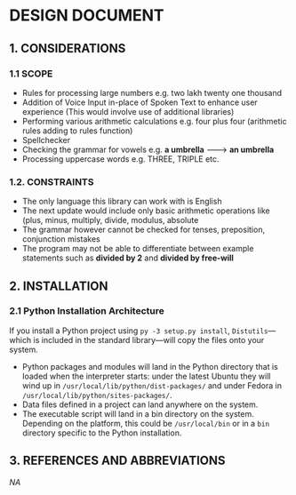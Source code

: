 # DESIGN DOCUMENT

## 1. CONSIDERATIONS

### 1.1 SCOPE 

- Rules for processing large numbers e.g. two lakh twenty one thousand
- Addition of Voice Input in-place of Spoken Text to enhance user experience (This would involve use of additional libraries)
- Performing various arithmetic calculations e.g. four plus four (arithmetic rules adding to rules function)
- Spellchecker
- Checking the grammar for vowels e.g. **a umbrella** --->  **an umbrella**
- Processing uppercase words e.g. THREE, TRIPLE etc.

### 1.2. CONSTRAINTS

- The only language this library can work with is English
- The next update would include only basic arithmetic operations like (plus, minus, multiply, divide, modulus, absolute
- The grammar however cannot be checked for tenses, preposition, conjunction mistakes
- The program may not be able to differentiate between example statements such as **divided by 2** and **divided by free-will**

## 2. INSTALLATION

### 2.1 Python Installation Architecture

If you install a Python project using `py -3 setup.py install`, `Distutils`—which is included in the standard library—will copy the files onto your system.

- Python packages and modules will land in the Python directory that is loaded when the interpreter starts: under the latest Ubuntu they    will wind up in `/usr/local/lib/python/dist-packages/` and under Fedora in `/usr/local/lib/python/sites-packages/`.
- Data files defined in a project can land anywhere on the system.
- The executable script will land in a bin directory on the system. Depending on the platform, this could be `/usr/local/bin` or in a `bin` directory specific to the Python installation.

## 3. REFERENCES AND ABBREVIATIONS

*NA*

